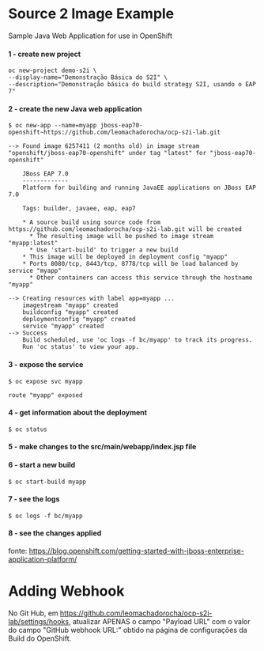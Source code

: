 # Source 2 Image Example

Sample Java Web Application for use in OpenShift

#### 1 - create new project
```
oc new-project demo-s2i \
--display-name="Demonstração Básica do S2I" \
--description="Demonstração básica do build strategy S2I, usando o EAP 7"
```

#### 2 - create the new Java web application
```
$ oc new-app --name=myapp jboss-eap70-openshift~https://github.com/leomachadorocha/ocp-s2i-lab.git
```
```
--> Found image 6257411 (2 months old) in image stream "openshift/jboss-eap70-openshift" under tag "latest" for "jboss-eap70-openshift"

    JBoss EAP 7.0 
    ------------- 
    Platform for building and running JavaEE applications on JBoss EAP 7.0

    Tags: builder, javaee, eap, eap7

    * A source build using source code from https://github.com/leomachadorocha/ocp-s2i-lab.git will be created
      * The resulting image will be pushed to image stream "myapp:latest"
      * Use 'start-build' to trigger a new build
    * This image will be deployed in deployment config "myapp"
    * Ports 8080/tcp, 8443/tcp, 8778/tcp will be load balanced by service "myapp"
      * Other containers can access this service through the hostname "myapp"

--> Creating resources with label app=myapp ...
    imagestream "myapp" created
    buildconfig "myapp" created
    deploymentconfig "myapp" created
    service "myapp" created
--> Success
    Build scheduled, use 'oc logs -f bc/myapp' to track its progress.
    Run 'oc status' to view your app.
```

#### 3 - expose the service
```
$ oc expose svc myapp
```
```
route "myapp" exposed
```

#### 4 - get information about the deployment
```
$ oc status
```

#### 5 - make changes to the src/main/webapp/index.jsp file


#### 6 - start a new build
```
$ oc start-build myapp
```

#### 7 - see the logs
```
$ oc logs -f bc/myapp
```

#### 8 - see the changes applied

fonte: https://blog.openshift.com/getting-started-with-jboss-enterprise-application-platform/

# Adding Webhook

No Git Hub, em https://github.com/leomachadorocha/ocp-s2i-lab/settings/hooks, atualizar APENAS o campo "Payload URL" com o valor do campo "GitHub webhook URL:" obtido na página de configurações da Build do OpenShift.
